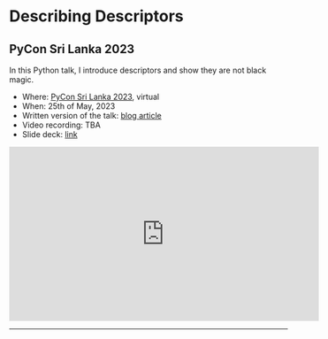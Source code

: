 # Describing Descriptors

## PyCon Sri Lanka 2023

In this Python talk, I introduce descriptors and show they are not black magic.

 - Where: [PyCon Sri Lanka 2023](http://pycon.lk), virtual
 - When: 25th of May, 2023
 - Written version of the talk: [blog article][article]
 - Video recording: TBA
 - Slide deck: [link](https://github.com/mathspp/talks/blob/main/20230525_pycon_srilanka_describing_descriptors/slide_deck.pdf)

<div style="text-align:center">
<iframe width="560" height="315" src="https://www.youtube.com/embed/zCtyQS-c4dg?start=114" title="Describing descriptors" frameborder="0" allow="accelerometer; autoplay; clipboard-write; encrypted-media; gyroscope; picture-in-picture; web-share" allowfullscreen></iframe>
</div>

---

[article]: https://mathspp.com/blog/pydonts/describing-descriptors
